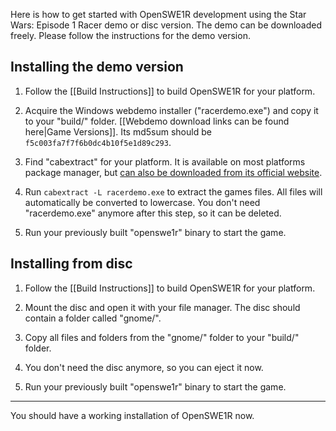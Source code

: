 Here is how to get started with OpenSWE1R development using the Star Wars: Episode 1 Racer demo or disc version.
The demo can be downloaded freely. Please follow the instructions for the demo version.

## Installing the demo version

1. Follow the [[Build Instructions]] to build OpenSWE1R for your platform.

2. Acquire the Windows webdemo installer ("racerdemo.exe") and copy it to your "build/" folder.
[[Webdemo download links can be found here|Game Versions]]. Its md5sum should be `f5c003fa7f7f6b0dc4b10f5e1d89c293`.

3. Find "cabextract" for your platform.
It is available on most platforms package manager, but [can also be downloaded from its official website](https://www.cabextract.org.uk/).

4. Run `cabextract -L racerdemo.exe` to extract the games files. All files will automatically be converted to lowercase. You don't need "racerdemo.exe" anymore after this step, so it can be deleted.

5. Run your previously built "openswe1r" binary to start the game.

## Installing from disc

1. Follow the [[Build Instructions]] to build OpenSWE1R for your platform.

2. Mount the disc and open it with your file manager. The disc should contain a folder called "gnome/".

3. Copy all files and folders from the "gnome/" folder to your "build/" folder.

4. You don't need the disc anymore, so you can eject it now.

5. Run your previously built "openswe1r" binary to start the game.

---

You should have a working installation of OpenSWE1R now.